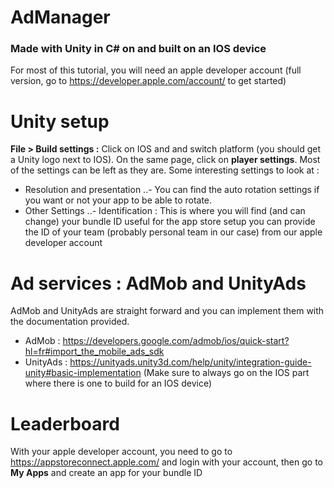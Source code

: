 # AdManager
### Made with Unity in C# on and built on an IOS device

For most of this tutorial, you will need an apple developer account (full version, go to https://developer.apple.com/account/ to get started)

# Unity setup
**File > Build settings :** Click on IOS and and switch platform (you should get a Unity logo next to IOS).
On the same page, click on **player settings**. Most of the settings can be left as they are.
Some interesting settings to look at :
- Resolution and presentation
..- You can find the auto rotation settings if you want or not your app to be able to rotate.
- Other Settings
..- Identification : This is where you will find (and can change) your bundle ID useful for the app store setup you can provide the ID of your team
(probably personal team in our case) from our apple developer account

# Ad services : AdMob and UnityAds
AdMob and UnityAds are straight forward and you can implement them with the documentation provided.
- AdMob : https://developers.google.com/admob/ios/quick-start?hl=fr#import_the_mobile_ads_sdk
- UnityAds : https://unityads.unity3d.com/help/unity/integration-guide-unity#basic-implementation
(Make sure to always go on the IOS part where there is one to build for an IOS device)

# Leaderboard
With your apple developer account, you need to go to https://appstoreconnect.apple.com/ and login with your account,
 then go to **My Apps** and create an app for your bundle ID

